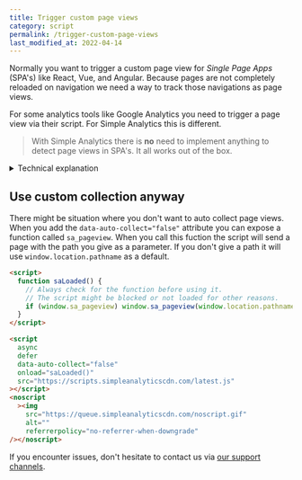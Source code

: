 ```yaml
---
title: Trigger custom page views
category: script
permalink: /trigger-custom-page-views
last_modified_at: 2022-04-14
---
```


Normally you want to trigger a custom page view for _Single Page Apps_ (SPA's) like React, Vue, and Angular. Because pages are not completely reloaded on navigation we need a way to track those navigations as page views.

For some analytics tools like Google Analytics you need to trigger a page view via their script. For Simple Analytics this is different.

> With Simple Analytics there is **no** need to implement anything to detect page views in SPA's. It all works out of the box.

<details>
<summary>Technical explanation</summary>
<div markdown="1">

We make this work by overwriting the native `pushState`-function of the browser.

```js
// We check if the browser supports pushState
if (history.pushState && Event && dispatchEvent) {
  // We create a listener based on the original browser feature
  var stateListener = function (type) {
    var orig = history[type];
    return function () {
      var rv = orig.apply(this, arguments);
      var event = new Event(type);
      event.arguments = arguments;
      dispatchEvent(event);
      return rv;
    };
  };

  // We connect our own created a listener to the pushState feature
  history.pushState = stateListener("pushState");

  // Now we can listen for pushState events and keep the original feature of the browser working
  window.addEventListener("pushState", function () {
    // Here we trigger the page view
  });
}
```

You can read our source code [on GitHub](https://github.com/simpleanalytics/scripts/blob/4ad5c1b6cb4c42ae2e483dc43a578e25399d53a4/src/default.js#L120-L137).

</div>
</details>

## Use custom collection anyway

There might be situation where you don't want to auto collect page views. When you add the `data-auto-collect="false"` attribute you can expose a function called `sa_pageview`. When you call this fuction the script will send a page with the path you give as a parameter. If you don't give a path it will use `window.location.pathname` as a default.

```html
<script>
  function saLoaded() {
    // Always check for the function before using it.
    // The script might be blocked or not loaded for other reasons.
    if (window.sa_pageview) window.sa_pageview(window.location.pathname);
  }
</script>

<script
  async
  defer
  data-auto-collect="false"
  onload="saLoaded()"
  src="https://scripts.simpleanalyticscdn.com/latest.js"
></script>
<noscript
  ><img
    src="https://queue.simpleanalyticscdn.com/noscript.gif"
    alt=""
    referrerpolicy="no-referrer-when-downgrade"
/></noscript>
```

If you encounter issues, don't hesitate to contact us via [our support channels](https://simpleanalytics.com/contact).
